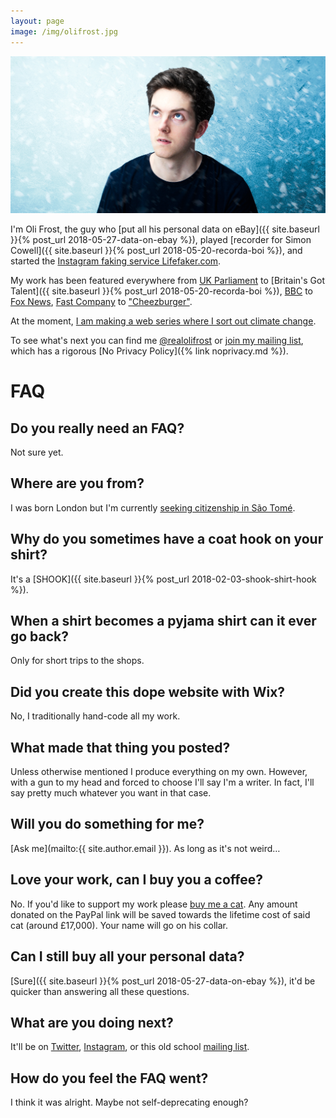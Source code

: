 ```yaml
---
layout: page
image: /img/olifrost.jpg
---
```

![Oli Frost](/img/olifrost.jpg)

I'm Oli Frost, the guy who [put all his personal data on eBay]({{ site.baseurl }}{% post_url 2018-05-27-data-on-ebay %}), played [recorder for Simon Cowell]({{ site.baseurl }}{% post_url 2018-05-20-recorda-boi %}), and started the [Instagram faking service Lifefaker.com](http://lifefaker.com).

My work has been featured everywhere from [UK Parliament](http://thehomelessperiod.com) to [Britain's Got Talent]({{ site.baseurl }}{% post_url 2018-05-20-recorda-boi %}), [BBC](https://www.bbc.co.uk/bbcthree/article/10f77fff-06ed-4c11-a91a-d1413df96d23) to [Fox News](http://www.foxnews.com/tech/2018/05/30/facebook-user-auctions-personal-data-on-ebay-for-99-cents-and-bids-soar-sell-it-to-advertisers-or-whatever.html), [Fast Company](https://www.fastcompany.com/90173378/flopstarter-is-kickstarter-for-really-really-really-bad-ideas) to ["Cheezburger"](https://cheezburger.com/3832325/flopstarter-unveils-a-series-of-twisted-inventions-which-would-never-appear-on-kickstarter).

At the moment, [I am making a web series where I sort out climate change](/refrost).

To see what's next you can find me [@realolifrost](/s) or [join my mailing list](#footer), which has a rigorous [No Privacy Policy]({% link noprivacy.md %}).

# FAQ

## Do you really need an FAQ?
Not sure yet.

## Where are you from?
I was born London but I'm currently [seeking citizenship in São Tomé](/blog/sao-tome-citizen/).

## Why do you sometimes have a coat hook on your shirt?
It's a [SHOOK]({{ site.baseurl }}{% post_url 2018-02-03-shook-shirt-hook %}).

## When a shirt becomes a pyjama shirt can it ever go back?
Only for short trips to the shops.

## Did you create this dope website with Wix?
No, I traditionally hand-code all my work.

## What made that thing you posted?
Unless otherwise mentioned I produce everything on my own. However, with a gun to my head and forced to choose I'll say I'm a writer. In fact, I'll say pretty much whatever you want in that case.

## Will you do something for me?
[Ask me](mailto:{{ site.author.email }}). As long as it's not weird…

## Love your work, can I buy you a coffee?
No. If you'd like to support my work please [buy me a cat](https://paypal.me/olifrost). Any amount donated on the PayPal link will be saved towards the lifetime cost of said cat (around £17,000). Your name will go on his collar.

## Can I still buy all your personal data?
[Sure]({{ site.baseurl }}{% post_url 2018-05-27-data-on-ebay %}), it'd be quicker than answering all these questions.

## What are you doing next?
It'll be on <a href="https://twitter.com/{{ site.author.twitter }}">Twitter</a>, <a href="https://www.instagram.com/{{ site.author.instagram }}">Instagram</a>, or this old school <a href="mailto:{{ site.author.email }}?subject=I'd like to join the mailing list&">mailing list</a>.

## How do you feel the FAQ went?
I think it was alright. Maybe not self-deprecating enough?
